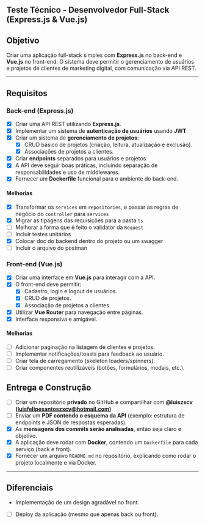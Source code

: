 ## Teste Técnico - Desenvolvedor Full-Stack (Express.js & Vue.js)

## **Objetivo**

Criar uma aplicação full-stack simples com **Express.js** no back-end e **Vue.js** no front-end. O sistema deve permitir o gerenciamento de usuários e projetos de clientes de marketing digital, com comunicação via API REST.

---

## **Requisitos**

### **Back-end (Express.js)**

- [x] Criar uma API REST utilizando **Express.js**.
- [x] Implementar um sistema de **autenticação de usuários** usando **JWT**.
- [x] Criar um sistema de **gerenciamento de projetos**:
    - [x] CRUD básico de projetos (criação, leitura, atualização e exclusão).
    - [x] Associações de projetos a clientes.
- [x] Criar **endpoints** separados para usuários e projetos.
- [x] A API deve seguir boas práticas, incluindo separação de responsabilidades e uso de middlewares.
- [x] Fornecer um **Dockerfile** funcional para o ambiente do back-end.

#### Melhorias
- [x] Transformar os `services` em `repositories`, e passar as regras de negócio do `controller` para `services`
- [x] Migrar as tipagens das requisições para a pasta `ts`
- [ ] Melhorar a forma que é feito o validator da `Request`
- [ ] Incluir testes unitários
- [x] Colocar doc do backend dentro do projeto ou um swagger
- [ ] Incluir o arquivo do postman

### **Front-end (Vue.js)**

- [x] Criar uma interface em **Vue.js** para interagir com a API.
- [x] O front-end deve permitir:
    - [x] Cadastro, login e logout de usuários.
    - [x] CRUD de projetos.
    - [x] Associação de projetos a clientes.
- [x] Utilizar **Vue Router** para navegação entre páginas.
- [x] Interface responsiva e amigável.

#### Melhorias
- [ ] Adicionar paginação na listagem de clientes e projetos.
- [ ] Implementar notificações/toasts para feedback ao usuário.
- [ ] Criar tela de carregamento (skeleton loaders/spinners).
- [ ] Criar componentes reutilizáveis (botões, formulários, modais, etc.).

## **Entrega e Construção**

- [ ] Criar um repositório **privado** no GitHub e compartilhar com **@luiszxcv (luisfelipesantoszxcv@hotmail.com)**
- [ ] Enviar um **PDF contendo o esquema da API** (exemplo: estrutura de endpoints e JSON de respostas esperadas).
- [x] As **mensagens dos commits serão analisadas**, então seja claro e objetivo.
- [x] A aplicação deve rodar com **Docker**, contendo um `Dockerfile` para cada serviço (back e front).
- [x] Fornecer um arquivo `README.md` no repositório, explicando como rodar o projeto localmente e via Docker.

---

## **Diferenciais**

- Implementação de um design agradável no front.
- [ ] Deploy da aplicação (mesmo que apenas back ou front).